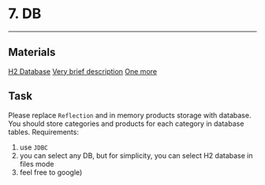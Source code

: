 # 7. DB
----
## Materials
[H2 Database](https://www.h2database.com/html/main.html)
[Very brief description](https://www.javatpoint.com/steps-to-connect-to-the-database-in-java)
[One more](https://www.baeldung.com/java-jdbc)
## Task
Please replace `Reflection` and in memory products storage with database.
You should store categories and products for each category in database tables.
Requirements:
1. use `JDBC`
2. you can select any DB, but for simplicity, you can select H2 database in files mode
3. feel free to google)
